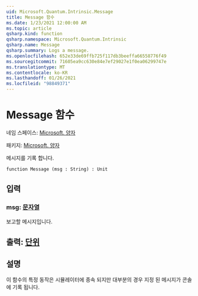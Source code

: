 ```yaml
---
uid: Microsoft.Quantum.Intrinsic.Message
title: Message 함수
ms.date: 1/23/2021 12:00:00 AM
ms.topic: article
qsharp.kind: function
qsharp.namespace: Microsoft.Quantum.Intrinsic
qsharp.name: Message
qsharp.summary: Logs a message.
ms.openlocfilehash: 652e33de69ffb725f117db3beeffa66558776f49
ms.sourcegitcommit: 71605ea9cc630e84e7ef29027e1f0ea06299747e
ms.translationtype: MT
ms.contentlocale: ko-KR
ms.lasthandoff: 01/26/2021
ms.locfileid: "98849371"
---
```

# <a name="message-function"></a>Message 함수

네임 스페이스: [Microsoft. 양자](xref:Microsoft.Quantum.Intrinsic)

패키지: [Microsoft. 양자](https://nuget.org/packages/Microsoft.Quantum.QSharp.Core)


메시지를 기록 합니다.

```qsharp
function Message (msg : String) : Unit
```


## <a name="input"></a>입력

### <a name="msg--string"></a>msg: [문자열](xref:microsoft.quantum.lang-ref.string)

보고할 메시지입니다.



## <a name="output--unit"></a>출력: [단위](xref:microsoft.quantum.lang-ref.unit)



## <a name="remarks"></a>설명

이 함수의 특정 동작은 시뮬레이터에 종속 되지만 대부분의 경우 지정 된 메시지가 콘솔에 기록 됩니다.